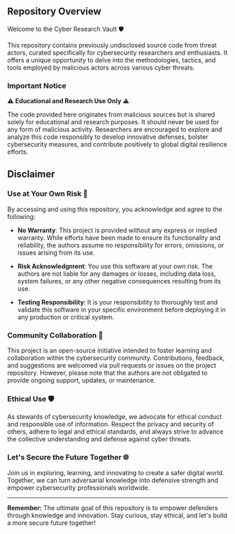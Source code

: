 ## Repository Overview

Welcome to the Cyber Research Vault 🛡️

This repository contains previously undisclosed source code from threat actors, curated specifically for cybersecurity researchers and enthusiasts. It offers a unique opportunity to delve into the methodologies, tactics, and tools employed by malicious actors across various cyber threats.

### Important Notice
⚠️ **Educational and Research Use Only** ⚠️

The code provided here originates from malicious sources but is shared solely for educational and research purposes. It should never be used for any form of malicious activity. Researchers are encouraged to explore and analyze this code responsibly to develop innovative defenses, bolster cybersecurity measures, and contribute positively to global digital resilience efforts.

## Disclaimer

### Use at Your Own Risk 🚨

By accessing and using this repository, you acknowledge and agree to the following:

- **No Warranty**: This project is provided without any express or implied warranty. While efforts have been made to ensure its functionality and reliability, the authors assume no responsibility for errors, omissions, or issues arising from its use.

- **Risk Acknowledgment**: You use this software at your own risk. The authors are not liable for any damages or losses, including data loss, system failures, or any other negative consequences resulting from its use.

- **Testing Responsibility**: It is your responsibility to thoroughly test and validate this software in your specific environment before deploying it in any production or critical system.

### Community Collaboration 🤝

This project is an open-source initiative intended to foster learning and collaboration within the cybersecurity community. Contributions, feedback, and suggestions are welcomed via pull requests or issues on the project repository. However, please note that the authors are not obligated to provide ongoing support, updates, or maintenance.

### Ethical Use 🛡️

As stewards of cybersecurity knowledge, we advocate for ethical conduct and responsible use of information. Respect the privacy and security of others, adhere to legal and ethical standards, and always strive to advance the collective understanding and defense against cyber threats.

### Let's Secure the Future Together 🌐

Join us in exploring, learning, and innovating to create a safer digital world. Together, we can turn adversarial knowledge into defensive strength and empower cybersecurity professionals worldwide.

---

**Remember:** The ultimate goal of this repository is to empower defenders through knowledge and innovation. Stay curious, stay ethical, and let's build a more secure future together!

